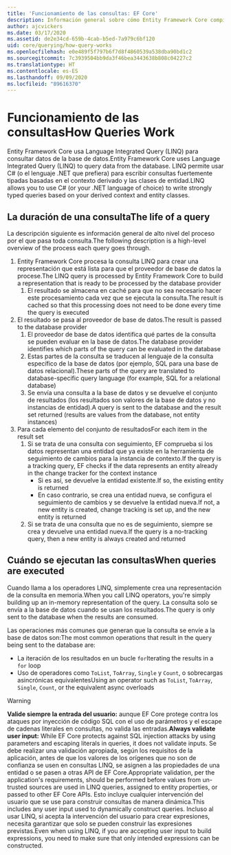 ```yaml
---
title: 'Funcionamiento de las consultas: EF Core'
description: Información general sobre cómo Entity Framework Core compila y ejecuta consultas de forma interna
author: ajcvickers
ms.date: 03/17/2020
ms.assetid: de2e34cd-659b-4cab-b5ed-7a979c6bf120
uid: core/querying/how-query-works
ms.openlocfilehash: e0e489f5f797b6f7d8f4860539a538dba90bd1c2
ms.sourcegitcommit: 7c3939504bb9da3f46bea3443638b808c04227c2
ms.translationtype: HT
ms.contentlocale: es-ES
ms.lasthandoff: 09/09/2020
ms.locfileid: "89616370"
---
```

# <a name="how-queries-work"></a><span data-ttu-id="9b030-103">Funcionamiento de las consultas</span><span class="sxs-lookup"><span data-stu-id="9b030-103">How Queries Work</span></span>

<span data-ttu-id="9b030-104">Entity Framework Core usa Language Integrated Query (LINQ) para consultar datos de la base de datos.</span><span class="sxs-lookup"><span data-stu-id="9b030-104">Entity Framework Core uses Language Integrated Query (LINQ) to query data from the database.</span></span> <span data-ttu-id="9b030-105">LINQ permite usar C# (o el lenguaje .NET que prefiera) para escribir consultas fuertemente tipadas basadas en el contexto derivado y las clases de entidad.</span><span class="sxs-lookup"><span data-stu-id="9b030-105">LINQ allows you to use C# (or your .NET language of choice) to write strongly typed queries based on your derived context and entity classes.</span></span>

## <a name="the-life-of-a-query"></a><span data-ttu-id="9b030-106">La duración de una consulta</span><span class="sxs-lookup"><span data-stu-id="9b030-106">The life of a query</span></span>

<span data-ttu-id="9b030-107">La descripción siguiente es información general de alto nivel del proceso por el que pasa toda consulta.</span><span class="sxs-lookup"><span data-stu-id="9b030-107">The following description is a high-level overview of the process each query goes through.</span></span>

1. <span data-ttu-id="9b030-108">Entity Framework Core procesa la consulta LINQ para crear una representación que está lista para que el proveedor de base de datos la procese.</span><span class="sxs-lookup"><span data-stu-id="9b030-108">The LINQ query is processed by Entity Framework Core to build a representation that is ready to be processed by the database provider</span></span>
   1. <span data-ttu-id="9b030-109">El resultado se almacena en caché para que no sea necesario hacer este procesamiento cada vez que se ejecuta la consulta.</span><span class="sxs-lookup"><span data-stu-id="9b030-109">The result is cached so that this processing does not need to be done every time the query is executed</span></span>
2. <span data-ttu-id="9b030-110">El resultado se pasa al proveedor de base de datos.</span><span class="sxs-lookup"><span data-stu-id="9b030-110">The result is passed to the database provider</span></span>
   1. <span data-ttu-id="9b030-111">El proveedor de base de datos identifica qué partes de la consulta se pueden evaluar en la base de datos.</span><span class="sxs-lookup"><span data-stu-id="9b030-111">The database provider identifies which parts of the query can be evaluated in the database</span></span>
   2. <span data-ttu-id="9b030-112">Estas partes de la consulta se traducen al lenguaje de la consulta específico de la base de datos (por ejemplo, SQL para una base de datos relacional).</span><span class="sxs-lookup"><span data-stu-id="9b030-112">These parts of the query are translated to database-specific query language (for example, SQL for a relational database)</span></span>
   3. <span data-ttu-id="9b030-113">Se envía una consulta a la base de datos y se devuelve el conjunto de resultados (los resultados son valores de la base de datos y no instancias de entidad).</span><span class="sxs-lookup"><span data-stu-id="9b030-113">A query is sent to the database and the result set returned (results are values from the database, not entity instances)</span></span>
3. <span data-ttu-id="9b030-114">Para cada elemento del conjunto de resultados</span><span class="sxs-lookup"><span data-stu-id="9b030-114">For each item in the result set</span></span>
   1. <span data-ttu-id="9b030-115">Si se trata de una consulta con seguimiento, EF comprueba si los datos representan una entidad que ya existe en la herramienta de seguimiento de cambios para la instancia de contexto.</span><span class="sxs-lookup"><span data-stu-id="9b030-115">If the query is a tracking query, EF checks if the data represents an entity already in the change tracker for the context instance</span></span>
      * <span data-ttu-id="9b030-116">Si es así, se devuelve la entidad existente.</span><span class="sxs-lookup"><span data-stu-id="9b030-116">If so, the existing entity is returned</span></span>
      * <span data-ttu-id="9b030-117">En caso contrario, se crea una entidad nueva, se configura el seguimiento de cambios y se devuelve la entidad nueva.</span><span class="sxs-lookup"><span data-stu-id="9b030-117">If not, a new entity is created, change tracking is set up, and the new entity is returned</span></span>
   2. <span data-ttu-id="9b030-118">Si se trata de una consulta que no es de seguimiento, siempre se crea y devuelve una entidad nueva.</span><span class="sxs-lookup"><span data-stu-id="9b030-118">If the query is a no-tracking query, then a new entity is always created and returned</span></span>

## <a name="when-queries-are-executed"></a><span data-ttu-id="9b030-119">Cuándo se ejecutan las consultas</span><span class="sxs-lookup"><span data-stu-id="9b030-119">When queries are executed</span></span>

<span data-ttu-id="9b030-120">Cuando llama a los operadores LINQ, simplemente crea una representación de la consulta en memoria.</span><span class="sxs-lookup"><span data-stu-id="9b030-120">When you call LINQ operators, you're simply building up an in-memory representation of the query.</span></span> <span data-ttu-id="9b030-121">La consulta solo se envía a la base de datos cuando se usan los resultados.</span><span class="sxs-lookup"><span data-stu-id="9b030-121">The query is only sent to the database when the results are consumed.</span></span>

<span data-ttu-id="9b030-122">Las operaciones más comunes que generan que la consulta se envíe a la base de datos son:</span><span class="sxs-lookup"><span data-stu-id="9b030-122">The most common operations that result in the query being sent to the database are:</span></span>

* <span data-ttu-id="9b030-123">La iteración de los resultados en un bucle `for`</span><span class="sxs-lookup"><span data-stu-id="9b030-123">Iterating the results in a `for` loop</span></span>
* <span data-ttu-id="9b030-124">Uso de operadores como `ToList`, `ToArray`, `Single` y `Count`, o sobrecargas asincrónicas equivalentes</span><span class="sxs-lookup"><span data-stu-id="9b030-124">Using an operator such as `ToList`, `ToArray`, `Single`, `Count`, or the equivalent async overloads</span></span>

> [!WARNING]  
> <span data-ttu-id="9b030-125">**Valide siempre la entrada del usuario:** aunque EF Core protege contra los ataques por inyección de código SQL con el uso de parámetros y el escape de cadenas literales en consultas, no valida las entradas.</span><span class="sxs-lookup"><span data-stu-id="9b030-125">**Always validate user input:** While EF Core protects against SQL injection attacks by using parameters and escaping literals in queries, it does not validate inputs.</span></span> <span data-ttu-id="9b030-126">Se debe realizar una validación apropiada, según los requisitos de la aplicación, antes de que los valores de los orígenes que no son de confianza se usen en consultas LINQ, se asignen a las propiedades de una entidad o se pasen a otras API de EF Core.</span><span class="sxs-lookup"><span data-stu-id="9b030-126">Appropriate validation, per the application's requirements, should be performed before values from un-trusted sources are used in LINQ queries, assigned to entity properties, or passed to other EF Core APIs.</span></span> <span data-ttu-id="9b030-127">Esto incluye cualquier intervención del usuario que se use para construir consultas de manera dinámica.</span><span class="sxs-lookup"><span data-stu-id="9b030-127">This includes any user input used to dynamically construct queries.</span></span> <span data-ttu-id="9b030-128">Incluso al usar LINQ, si acepta la intervención del usuario para crear expresiones, necesita garantizar que solo se pueden construir las expresiones previstas.</span><span class="sxs-lookup"><span data-stu-id="9b030-128">Even when using LINQ, if you are accepting user input to build expressions, you need to make sure that only intended expressions can be constructed.</span></span>
